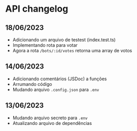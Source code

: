 # API changelog

## 18/06/2023

- Adicionando um arquivo de testest (index.test.ts)
- Implementando rota para votar
- Agora a rota `/bots/:id/votes` retorna uma array de votos

## 14/06/2023

- Adicionando comentários (JSDoc) a funções
- Arrumando código
- Mudando arquivo `.config.json` para `.env`

## 13/06/2023

- Mudando arquivo secreto para `.env`
- Atualizando arquivo de dependências
